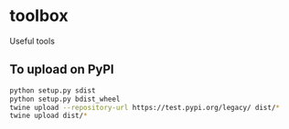 # toolbox

Useful tools

## To upload on PyPI

```bash
python setup.py sdist
python setup.py bdist_wheel
twine upload --repository-url https://test.pypi.org/legacy/ dist/*
twine upload dist/*
```

